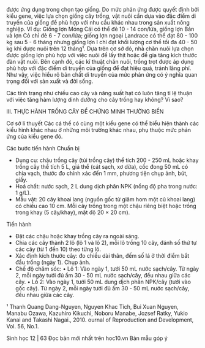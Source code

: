 được ứng dụng trong chọn tạo giống. Do mức phản ứng được quyết định bởi kiểu gene, việc lựa chọn giống cây trồng, vật nuôi cần dựa vào đặc điểm di truyền của giống để phù hợp với nhu cầu khác nhau trong sản xuất nông nghiệp. Ví dụ: Giống lợn Móng Cái có thể đẻ 10 - 14 con/lứa, giống lợn Bản và lợn Cỏ chỉ đẻ 6 - 7 con/lứa; giống lợn ngoại Landrace có thể đạt 80 - 100 kg sau 5 - 6 tháng nhưng giống lợn I chỉ đạt khối lượng cơ thể tối đa 40 - 50 kg khi được nuôi trên 12 tháng¹. Dựa trên cơ sở đó, nhà chăn nuôi lựa chọn được giống lợn phù hợp với việc nuôi để lấy thịt hoặc để gia tăng kích thước đàn vật nuôi. Bên cạnh đó, các kĩ thuật chăn nuôi, trồng trọt được áp dụng phù hợp với đặc điểm di truyền của giống để đạt hiệu quả, tránh lãng phí. Như vậy, việc hiểu rõ bản chất di truyền của mức phản ứng có ý nghĩa quan trọng đối với sản xuất và đời sống.

Các tính trạng như chiều cao cây và năng suất hạt có luôn tăng tỉ lệ thuận với việc tăng hàm lượng dinh dưỡng cho cây trồng hay không? Vì sao?

III. THỰC HÀNH TRỒNG CÂY ĐỂ CHỨNG MINH THƯỜNG BIẾN

Cơ sở lí thuyết
Các cá thể có cùng một kiểu gene có thể biểu hiện thành các kiểu hình khác nhau ở những môi trường khác nhau, phụ thuộc mức phản ứng của kiểu gene đó.

Các bước tiến hành
Chuẩn bị
- Dụng cụ: chậu trồng cây (túi trồng cây) thể tích 200 - 250 mL hoặc khay trồng cây thể tích 5 L, giá thể (cát sạch, xơ dừa), cốc đong 50 mL có chia vạch, thước đo chính xác đến 1 mm, phương tiện chụp ảnh, bút, giấy.
- Hoá chất: nước sạch, 2 L dung dịch phân NPK (nồng độ pha trong nước: 1 g/L).
- Mẫu vật: 20 cây khoai lang (nguồn gốc từ giâm hom một củ khoai lang) có chiều cao 10 cm. Mỗi cây trồng trong một chậu riêng biệt hoặc trồng trong khay (5 cây/khay), mặt độ 20 × 20 cm).

Tiến hành
- Đặt các chậu hoặc khay trồng cây ra ngoài sáng.
- Chia các cây thành 2 lô (lô 1 và lô 2), mỗi lô trồng 10 cây, đánh số thứ tự các cây (từ 1 đến 10) theo từng lô.
- Xác định kích thước cây: đo chiều dài thân, đếm số lá ở thời điểm bắt đầu trồng (ngày 1). Chụp ảnh.
- Chế độ chăm sóc:
• Lô 1: Vào ngày 1, tưới 50 mL nước sạch/cây. Từ ngày 2, mỗi ngày tưới đủ ẩm 30 - 50 mL nước sạch/cây, đều nhau giữa các cây.
• Lô 2: Vào ngày 1, tưới 50 mL dung dịch phân NPK/cây (tưới vào gốc cây). Từ ngày 2, mỗi ngày tưới đủ ẩm 30 - 50 mL nước sạch/cây, đều nhau giữa các cây.

¹ Thanh Quang Dang-Nguyen, Nguyen Khac Tich, Bui Xuan Nguyen, Manabu Ozawa, Kazuhiro Kikuchi, Noboru Manabe, Jozsef Ratky, Yukio Kanai and Takashi Nagai., 2010. ournal of Reproduction and Development, Vol. 56, No.1.


Sinh học 12 | 63
Đọc bản mới nhất trên hoc10.vn
Bản mẫu góp ý